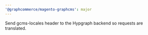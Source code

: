```yaml
---
'@graphcommerce/magento-graphcms': major
---
```


Send gcms-locales header to the Hypgraph backend so requests are translated.
